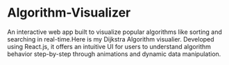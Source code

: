 # Algorithm-Visualizer
An interactive web app built to visualize popular algorithms like sorting and searching in real-time.Here is my Dijkstra Algorithm visualier. Developed using React.js, it offers an intuitive UI for users to understand algorithm behavior step-by-step through animations and dynamic data manipulation.
